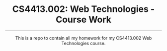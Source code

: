 <h1 align="center">CS4413.002: Web Technologies - Course Work</h1>
<hr>
<p align="center">
  This is a repo to contain all my homework for my CS4413.002 Web Technologies course.
</p>
